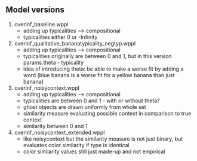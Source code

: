 ## Model versions

1. overinf_baseline.wppl
	- adding up typicalities --> compositional
	- typicalities either 0 or -Infinity
2. overinf\_qualitative\_bananatypicality_negtyp.wppl
	- adding up typicalities --> compositional
	- typicalities originally are between 0 and 1, but in this version params.theta - typicality
	- idea of introducing theta: be able to make a worse fit by adding a word (blue banana is a worse fit for a yellow banana than just banana)
3. overinf_noisycontext.wppl
	- adding up typicalities --> compositional
	- typicalities are between 0 and 1 - with or without theta?
	- ghost objects are drawn uniformly from whole set
	- similarity measure evaluating possible context in comparison to true context
	- similarity between 0 and 1
4. overinf\_noisycontext_extended.wppl
	- like noisycontext but the similarity measure is not just binary, but evaluates color similarity if type is identical
	- color similarity values still just made-up and not empirical
